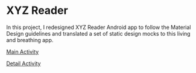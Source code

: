 # XYZ Reader
In this project, I redesigned XYZ Reader Android app to follow the Material Design guidelines and translated a set of static design mocks to this living and breathing app.

[Main Activity](https://github.com/frank-tan/XYZReader/blob/master/img/main_activity.png?raw=true)

[Detail Activity](https://github.com/frank-tan/XYZReader/blob/master/img/detail_activity.png?raw=true)
